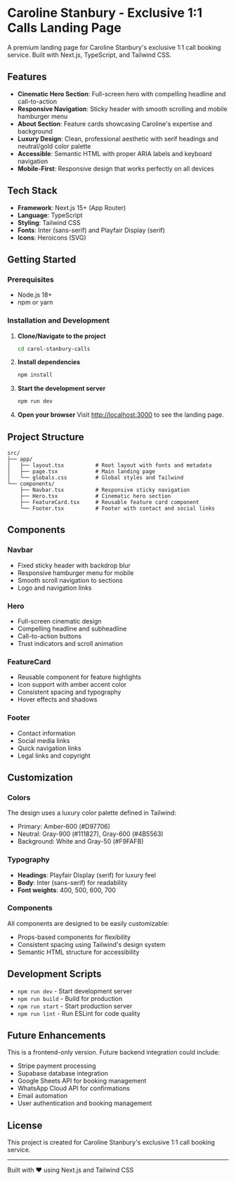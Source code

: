 # Caroline Stanbury - Exclusive 1:1 Calls Landing Page

A premium landing page for Caroline Stanbury's exclusive 1:1 call booking service. Built with Next.js, TypeScript, and Tailwind CSS.

## Features

- **Cinematic Hero Section**: Full-screen hero with compelling headline and call-to-action
- **Responsive Navigation**: Sticky header with smooth scrolling and mobile hamburger menu
- **About Section**: Feature cards showcasing Caroline's expertise and background
- **Luxury Design**: Clean, professional aesthetic with serif headings and neutral/gold color palette
- **Accessible**: Semantic HTML with proper ARIA labels and keyboard navigation
- **Mobile-First**: Responsive design that works perfectly on all devices

## Tech Stack

- **Framework**: Next.js 15+ (App Router)
- **Language**: TypeScript
- **Styling**: Tailwind CSS
- **Fonts**: Inter (sans-serif) and Playfair Display (serif)
- **Icons**: Heroicons (SVG)

## Getting Started

### Prerequisites

- Node.js 18+ 
- npm or yarn

### Installation and Development

1. **Clone/Navigate to the project**
   ```bash
   cd carol-stanbury-calls
   ```

2. **Install dependencies**
   ```bash
   npm install
   ```

3. **Start the development server**
   ```bash
   npm run dev
   ```

4. **Open your browser**
   Visit [http://localhost:3000](http://localhost:3000) to see the landing page.

## Project Structure

```
src/
├── app/
│   ├── layout.tsx          # Root layout with fonts and metadata
│   ├── page.tsx            # Main landing page
│   └── globals.css         # Global styles and Tailwind
└── components/
    ├── Navbar.tsx          # Responsive sticky navigation
    ├── Hero.tsx            # Cinematic hero section
    ├── FeatureCard.tsx     # Reusable feature card component
    └── Footer.tsx          # Footer with contact and social links
```

## Components

### Navbar
- Fixed sticky header with backdrop blur
- Responsive hamburger menu for mobile
- Smooth scroll navigation to sections
- Logo and navigation links

### Hero
- Full-screen cinematic design
- Compelling headline and subheadline
- Call-to-action buttons
- Trust indicators and scroll animation

### FeatureCard
- Reusable component for feature highlights
- Icon support with amber accent color
- Consistent spacing and typography
- Hover effects and shadows

### Footer
- Contact information
- Social media links
- Quick navigation links
- Legal links and copyright

## Customization

### Colors
The design uses a luxury color palette defined in Tailwind:
- Primary: Amber-600 (#D97706)
- Neutral: Gray-900 (#111827), Gray-600 (#4B5563)
- Background: White and Gray-50 (#F9FAFB)

### Typography
- **Headings**: Playfair Display (serif) for luxury feel
- **Body**: Inter (sans-serif) for readability
- **Font weights**: 400, 500, 600, 700

### Components
All components are designed to be easily customizable:
- Props-based components for flexibility
- Consistent spacing using Tailwind's design system
- Semantic HTML structure for accessibility

## Development Scripts

- `npm run dev` - Start development server
- `npm run build` - Build for production
- `npm run start` - Start production server
- `npm run lint` - Run ESLint for code quality

## Future Enhancements

This is a frontend-only version. Future backend integration could include:
- Stripe payment processing
- Supabase database integration
- Google Sheets API for booking management
- WhatsApp Cloud API for confirmations
- Email automation
- User authentication and booking management

## License

This project is created for Caroline Stanbury's exclusive 1:1 call booking service.

---

Built with ❤️ using Next.js and Tailwind CSS